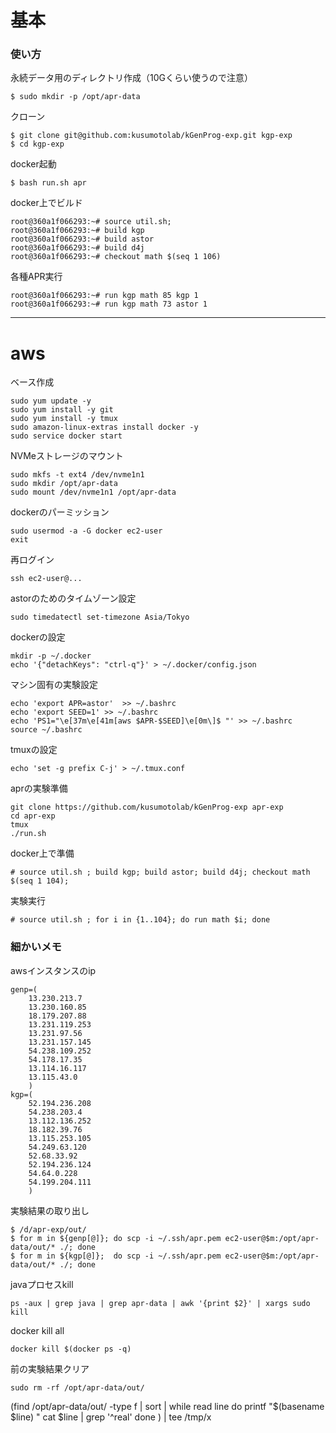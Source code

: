 # 基本

### 使い方

永続データ用のディレクトリ作成（10Gくらい使うので注意）
```shell
$ sudo mkdir -p /opt/apr-data
```

クローン
```shell
$ git clone git@github.com:kusumotolab/kGenProg-exp.git kgp-exp
$ cd kgp-exp
```

docker起動
```shell
$ bash run.sh apr
```

docker上でビルド
```shell
root@360a1f066293:~# source util.sh;
root@360a1f066293:~# build kgp
root@360a1f066293:~# build astor
root@360a1f066293:~# build d4j
root@360a1f066293:~# checkout math $(seq 1 106)
```

各種APR実行
```shell
root@360a1f066293:~# run kgp math 85 kgp 1
root@360a1f066293:~# run kgp math 73 astor 1
```


----
# aws

ベース作成
```shell
sudo yum update -y
sudo yum install -y git
sudo yum install -y tmux
sudo amazon-linux-extras install docker -y
sudo service docker start
```

NVMeストレージのマウント
```shell
sudo mkfs -t ext4 /dev/nvme1n1
sudo mkdir /opt/apr-data
sudo mount /dev/nvme1n1 /opt/apr-data
```

dockerのパーミッション
```shell
sudo usermod -a -G docker ec2-user
exit
```

再ログイン
```shell
ssh ec2-user@...
```

astorのためのタイムゾーン設定
```shell
sudo timedatectl set-timezone Asia/Tokyo
```

dockerの設定
```shell
mkdir -p ~/.docker
echo '{"detachKeys": "ctrl-q"}' > ~/.docker/config.json
```

マシン固有の実験設定
```shell
echo 'export APR=astor'  >> ~/.bashrc
echo 'export SEED=1' >> ~/.bashrc
echo 'PS1="\e[37m\e[41m[aws $APR-$SEED]\e[0m\]$ "' >> ~/.bashrc
source ~/.bashrc
```

tmuxの設定
```shell
echo 'set -g prefix C-j' > ~/.tmux.conf
```

aprの実験準備
```shell
git clone https://github.com/kusumotolab/kGenProg-exp apr-exp
cd apr-exp
tmux
./run.sh
```

docker上で準備
```shell
# source util.sh ; build kgp; build astor; build d4j; checkout math $(seq 1 104);
```

実験実行
```shell
# source util.sh ; for i in {1..104}; do run math $i; done
```


### 細かいメモ

awsインスタンスのip
```shell
genp=(
    13.230.213.7
    13.230.160.85
    18.179.207.88
    13.231.119.253
    13.231.97.56
    13.231.157.145
    54.238.109.252
    54.178.17.35
    13.114.16.117
    13.115.43.0
    )
kgp=(
    52.194.236.208
    54.238.203.4
    13.112.136.252
    18.182.39.76
    13.115.253.105
    54.249.63.120
    52.68.33.92
    52.194.236.124
    54.64.0.228
    54.199.204.111
    )
```


実験結果の取り出し
```shell
$ /d/apr-exp/out/
$ for m in ${genp[@]}; do scp -i ~/.ssh/apr.pem ec2-user@$m:/opt/apr-data/out/* ./; done
$ for m in ${kgp[@]};  do scp -i ~/.ssh/apr.pem ec2-user@$m:/opt/apr-data/out/* ./; done
```


javaプロセスkill
```shell
ps -aux | grep java | grep apr-data | awk '{print $2}' | xargs sudo kill
```

docker kill all
```shell
docker kill $(docker ps -q)
```

前の実験結果クリア
```shell
sudo rm -rf /opt/apr-data/out/
```

(find /opt/apr-data/out/ -type f | sort | while read line
do
  printf "$(basename $line) "
  cat $line | grep '^real'
done
) | tee /tmp/x
